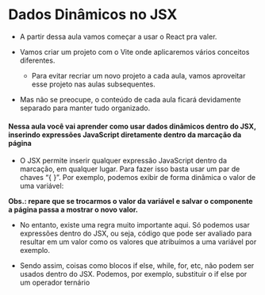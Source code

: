 # Dados Dinâmicos no JSX

* A partir dessa aula vamos começar a usar o React pra valer.
* Vamos criar um projeto com o Vite onde aplicaremos vários conceitos diferentes.
    * Para evitar recriar um novo projeto a cada aula, vamos aproveitar esse projeto nas aulas subsequentes. 

* Mas não se preocupe, o conteúdo de cada aula ficará devidamente separado para manter tudo organizado.

<h4>Nessa aula você vai aprender como usar dados dinâmicos dentro do JSX, inserindo expressões JavaScript diretamente dentro da marcação da página</h4>

* O JSX permite inserir qualquer expressão JavaScript dentro da marcação, em qualquer lugar. Para fazer isso basta usar um par de chaves “{ }”. Por exemplo, podemos exibir de forma dinâmica o valor de uma variável:
    
**Obs.: repare que se trocarmos o valor da variável e salvar o componente a página passa a mostrar o novo valor.**

* No entanto, existe uma regra muito importante aqui. Só podemos usar expressões dentro do JSX, ou seja, código que pode ser avaliado para resultar em um valor como os valores que atribuímos a uma variável por exemplo.

* Sendo assim, coisas como blocos if else, while, for, etc, não podem ser usados dentro do JSX. Podemos, por exemplo, substituir o if else por um operador ternário

